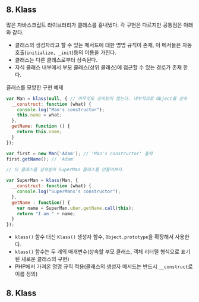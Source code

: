 ## 8. Klass

많은 자바스크립트 라이브러리가 클래스를 흉내냈다. 각 구현은 다르지만 공통점은 아래와 같다.

* 클래스의 생성자라고 할 수 있는 메서드에 대한 명명 규칙이 존재, 이 메서들은 자동 호출(`initialize, _init`)등의 이름을 가진다.
* 클래스는 다른 클래스로부터 상속된다.
* 자식 클래스 내부에서 부모 클래스(상위 클래스)에 접근할 수 있는 경로가 존재 한다.

클래스를 모방한 구현 예제

``` js
var Man = klass(null, { // 아무것도 상속받지 않는다. 내부적으로 Object를 상속
  __construct: function (what) {
    console.log("Man's constructor");
    this.name = what;
  },
  getName: function () {
    return this.name;
  }
});

var first = new Man('Adam'); // 'Man's constructor' 출력
first.getName(); // 'Adam'

// 이 클래스를 상속받아 SuperMan 클래스를 만들어보자.

var SuperMan = klass(Man, {
  __construct: function (what) {
    console.log("SuperMans's constructor");
  },
  getName : function() {
    var name = SuperMan.uber.getName.call(this);
    return "I am " + name;
  }
});
```

* `klass()` 함수 대신 `Klass()` 생성자 함수, `Object.prototype`을 확장해서 사용한다.
* `klass()` 함수는 두 개의 매개변수(상속할 부모 클래스, 객체 리터럴 형식으로 표기된 새로운 클래스의 구현)
* PHP에서 가져온 명명 규칙 적용(클래스의 생성자 메서드는 반드시 `__construct`로 이름 정의)

## 8. Klass

